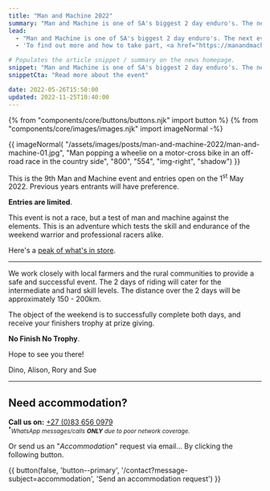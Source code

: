 ```yaml
---
title: "Man and Machine 2022"
summary: "Man and Machine is one of SA's biggest 2 day enduro's. The next event will be Sat–Sun, 6<sup>th</sup>-7<sup>th</sup> August 2022."
lead:
  - "Man and Machine is one of SA's biggest 2 day enduro's. The next event will be Sat–Sun, 6<sup>th</sup>-7<sup>th</sup> August 2022."
  - 'To find out more and how to take part, <a href="https://manandmachinesa.wordpress.com/" rel="external">visit the official Man and Machine website</a>.'

# Populates the article snippet / summary on the news homepage.
snippet: "Man and Machine is one of SA's biggest 2 day enduro's. The next event will be Sat–Sun, 6<sup>th</sup>-7<sup>th</sup> August 2022."
snippetCta: "Read more about the event"

date: 2022-05-26T15:50:00
updated: 2022-11-25T10:40:00
---
```


{% from "components/core/buttons/buttons.njk" import button %}
{% from "components/core/images/images.njk" import imageNormal -%}

{{ imageNormal(
  "/assets/images/posts/man-and-machine-2022/man-and-machine-01.jpg",
  "Man popping a wheelie on a motor-cross bike in an off-road race in the country side",
  "800",
  "554",
  "img-right",
  "shadow")
}}

This is the 9th Man and Machine event and entries open on the 1<sup>st</sup> May 2022. Previous years entrants will have preference.

**Entries are limited**.

This event is not a race, but a test of man and machine against the elements. This is an adventure which tests the skill and endurance of the weekend warrior and professional racers alike.

Here's a [peak of what's in store](https://youtu.be/09sr_Aus7zA).

---

We work closely with local farmers and the rural communities to provide a safe and successful event. The 2 days of riding will cater for the intermediate and hard skill levels. The distance over the 2 days will be approximately 150 - 200km.

The object of the weekend is to successfully complete both days, and receive your finishers trophy at prize giving.

**No Finish No Trophy**.

Hope to see you there!

Dino, Alison, Rory and Sue

---

## Need accommodation?

**Call us on:** <a href="tel:27-83-6560979" rel="nofollow">+27 (0)83 656 0979</a>  
<small><sup><b>*</b></sup>*WhatsApp messages/calls **ONLY** due to poor network coverage.*</small>

Or send us an "*Accommodation*" request via email... <span class="visually-hidden">By clicking the following button.</span>

{{ button(false, 'button--primary', '/contact?message-subject=accommodation', 'Send an accommodation request') }}
